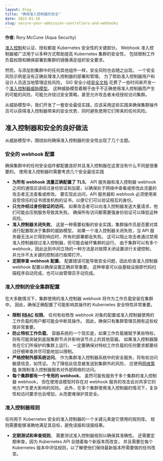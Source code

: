 ```yaml
---
layout: blog
title: "确保准入控制器的安全"
date: 2022-01-19
slug: secure-your-admission-controllers-and-webhooks
---
```


<!--
layout: blog
title: "Securing Admission Controllers"
date: 2022-01-19
slug: secure-your-admission-controllers-and-webhooks
-->

<!--
**Author:** Rory McCune (Aqua Security)
-->

**作者:** Rory McCune (Aqua Security)


<!--
[Admission control](/docs/reference/access-authn-authz/admission-controllers/) is a key part of Kubernetes security, alongside authentication and authorization. 
Webhook admission controllers are extensively used to help improve the security of Kubernetes clusters in a variety of ways including restricting the privileges of workloads and ensuring that images deployed to the cluster meet organization’s security requirements.

However, as with any additional component added to a cluster, security risks can present themselves.
A security risk example is if the deployment and management of the admission controller are not handled correctly. To help admission controller users and designers manage these risks appropriately, 
the [security documentation](https://github.com/kubernetes/community/tree/master/sig-security#security-docs) subgroup of SIG Security has spent some time developing a [threat model for admission controllers](https://github.com/kubernetes/sig-security/tree/main/sig-security-docs/papers/admission-control). 
This threat model looks at likely risks which may arise from the incorrect use of admission controllers, which could allow security policies to be bypassed, or even allow an attacker to get unauthorised access to the cluster.

From the threat model, we developed a set of security best practices that should be adopted to ensure that cluster operators can get the security benefits of admission controllers whilst avoiding any risks from using them.
-->
[准入控制](/zh/docs/reference/access-authn-authz/admission-controllers/)和认证、授权都是 Kubernetes 安全性的关键部分。
Webhook 准入控制器被广泛用于以多种方式帮助提高 Kubernetes 集群的安全性，
包括限制工作负载权限和确保部署到集群的镜像满足组织安全要求。

然而，与添加到集群中的任何其他组件一样，安全风险也会随之出现。
一个安全风险示例是没有正确处理准入控制器的部署和管理。
为了帮助准入控制器用户和设计人员适当地管理这些风险，
SIG 安全小组[安全文档](https://github.com/kubernetes/community/tree/master/sig-security#security-docs)
花费了一些时间来开发一个[准入控制器威胁模型](https://github.com/kubernetes/sig-security/tree/main/sig-security-docs/papers/admission-control)。
这种威胁模型着眼于由于不正确使用准入控制器而产生的可能的风险，可能允许绕过安全策略，甚至允许攻击者未经授权访问集群。

从威胁模型中，我们开发了一套安全最佳实践，应该采用这些实践来确保集群操作员可以获得准入控制器带来的安全优势，同时避免使用它们带来的任何风险。

<!--
## Admission controllers and good practices for security

From the threat model, a couple of themes emerged around how to ensure the security of admission controllers.
-->

## 准入控制器和安全的良好做法

从威胁模型中，围绕如何确保准入控制器的安全性出现了几个主题。

<!--
### Secure webhook configuration

It’s important to ensure that any security component in a cluster is well configured and admission controllers are no different here. There are a couple of security best practices to consider when using admission controllers

* **Correctly configured TLS for all webhook traffic**. Communications between the API server and the admission controller webhook should be authenticated and encrypted to ensure that attackers who may be in a network position to view or modify this traffic cannot do so. To achieve this access the API server and webhook must be using certificates from a trusted certificate authority so that they can validate their mutual identities
* **Only authenticated access allowed**. If an attacker can send an admission controller large numbers of requests, they may be able to overwhelm the service causing it to fail. Ensuring all access requires strong authentication should mitigate that risk.
* **Admission controller fails closed**. This is a security practice that has a tradeoff, so whether a cluster operator wants to configure it will depend on the cluster’s threat model. If an admission controller fails closed, when the API server can’t get a response from it, all deployments will fail. This stops attackers bypassing the admission controller by disabling it, but, can disrupt the cluster’s operation. As clusters can have multiple webhooks, one approach to hit a middle ground might be to have critical controls on a fail closed setups and less critical controls allowed to fail open.
* **Regular reviews of webhook configuration**. Configuration mistakes can lead to security issues, so it’s important that the admission controller webhook configuration is checked to make sure the settings are correct. This kind of review could be done automatically by an Infrastructure As Code scanner or manually by an administrator.
-->

### 安全的 webhook 配置

确保集群中的任何安全组件都配置良好并且准入控制器在这里没有什么不同是很重要的。
使用准入控制器时需要考虑几个安全最佳实践

* **为所有 webhook 流量正确配置了 TLS**。
 API 服务器和准入控制器 webhook 之间的通信应该经过身份验证和加密，以确保处于网络中查看或修改此流量的攻击者无法查看或修改。
 要实现此访问，API 服务器和 webhook 必须使用来自受信任的证书颁发机构的证书，以便它们可以验证相互的身份。
* **只允许经过身份验证的访问**。
如果攻击者可以向准入控制器发送大量请求，他们可能会压倒服务导致其失败。
确保所有访问都需要强身份验证可以降低这种风险。
* **准入控制器关闭失败**。
 这是一种需要权衡的安全实践，集群操作员是否要对其进行配置取决于集群的威胁模型。
 如果一个准入控制器关闭失败，当 API 服务器无法从它得到响应时，所有的部署都会失败。
 这可以阻止攻击者通过禁用准入控制器绕过准入控制器，但可能会破坏集群的运行。
 由于集群可以有多个 webhook，因此达到中间立场的一种方法是对故障关闭设置进行关键控制，并允许不太关键的控制进行故障打开。
* **定期审查 webhook 配置**。
配置错误可能导致安全问题，因此检查准入控制器 webhook 配置以确保设置正确非常重要。
这种审查可以由基础设施即代码扫描程序自动完成，也可以由管理员手动完成。

<!--
### Secure cluster configuration for admission control

In most cases, the admission controller webhook used by a cluster will be installed as a workload in the cluster. As a result, it’s important to ensure that Kubernetes' security features that could impact its operation are well configured.

* **Restrict [RBAC](/docs/reference/access-authn-authz/rbac/) rights**. Any user who has rights which would allow them to modify the configuration of the webhook objects or the workload that the admission controller uses could disrupt its operation. So it’s important to make sure that only cluster administrators have those rights.
* **Prevent privileged workloads**. One of the realities of container systems is that if a workload is given certain privileges, it will be possible to break out to the underlying cluster node and impact other containers on that node. Where admission controller services run in the cluster they’re protecting, it’s important to ensure that any requirement for privileged workloads is carefully reviewed and restricted as much as possible.
* **Strictly control external system access**. As a security service in a cluster admission controller systems will have access to sensitive information like credentials. To reduce the risk of this information being sent outside the cluster, [network policies](/docs/concepts/services-networking/network-policies/) should be used to restrict the admission controller services access to external networks.
* **Each cluster has a dedicated webhook**. Whilst it may be possible to have admission controller webhooks that serve multiple clusters, there is a risk when using that model that an attack on the webhook service would have a larger impact where it’s shared. Also where multiple clusters use an admission controller there will be increased complexity and access requirements, making it harder to secure.
-->

### 准入控制的安全集群配置

在大多数情况下，集群使用的准入控制器 webhook 将作为工作负载安装在集群中。
因此，确保正确配置了可能影响其操作的 Kubernetes 安全特性非常重要。

* **限制 [RBAC](/zh/docs/reference/access-authn-authz/rbac/) 权限**。
任何有权修改 webhook 对象的配置或准入控制器使用的工作负载的用户都可能会中断其操作。
因此，确保只有集群管理员拥有这些权限非常重要。
* **防止特权工作负载**。
容器系统的一个现实是，如果工作负载被赋予某些特权，
则有可能突破到底层集群节点并影响该节点上的其他容器。
如果准入控制器服务在它们所保护的集群上运行，
一定要确保对特权工作负载的任何要求都要经过仔细审查并尽可能地加以限制。
* **严格控制外部系统访问**。
作为集群准入控制器系统中的安全服务，将有权访问敏感信息，如凭证。
为了降低此信息被发送到集群外的风险，
应使用[网络策略](/zh/docs/concepts/services-networking/network-policies/) 
来限制准入控制器服务对外部网络的访问。
* **每个集群都有一个专用的 webhook**。
虽然可能有服务于多个集群的准入控制器 webhook，
但在使用该模型时存在对 webhook 服务的攻击会对共享它的地方产生更大影响的风险。
此外，在多个集群使用准入控制器的情况下，复杂性和访问要求也会增加，从而更难保护其安全。

<!--
### Admission controller rules

A key element of any admission controller used for Kubernetes security is the rulebase it uses. The rules need to be able to accurately meet their goals avoiding false positive and false negative results. 

* **Regularly test and review rules**. Admission controller rules need to be tested to ensure their accuracy. They also need to be regularly reviewed as the Kubernetes API will change with each new version, and rules need to be assessed with each Kubernetes release to understand any changes that may be required to keep them up to date.
-->

### 准入控制器规则

任何用于 Kubernetes 安全的准入控制器的一个关键元素是它使用的规则库。
规则需要能够准确地满足其目标，避免误报和误报结果。

* **定期测试和审查规则**。
需要测试准入控制器规则以确保其准确性。
还需要定期审查，因为 Kubernetes API 会随着每个新版本而改变，
并且需要在每个 Kubernetes 版本中评估规则，以了解使他们保持最新版本所需要做的任何改变。